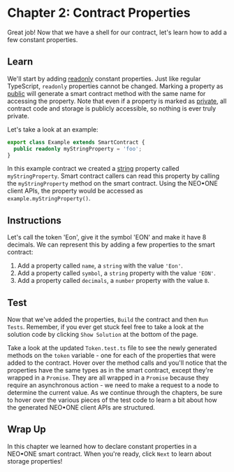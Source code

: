 # Chapter 2: Contract Properties

Great job! Now that we have a shell for our contract, let's learn how to add a few constant properties.

## Learn

We'll start by adding [readonly](https://www.typescriptlang.org/docs/handbook/classes.html#readonly-modifier) constant properties. Just like regular TypeScript, `readonly` properties cannot be changed. Marking a property as [public](https://www.typescriptlang.org/docs/handbook/classes.html#public-private-and-protected-modifiers) will generate a smart contract method with the same name for accessing the property. Note that even if a property is marked as [private](https://www.typescriptlang.org/docs/handbook/classes.html#public-private-and-protected-modifiers), all contract code and storage is publicly accessible, so nothing is ever truly private.

Let's take a look at an example:

```typescript
export class Example extends SmartContract {
  public readonly myStringProperty = 'foo';
}
```

In this example contract we created a [string](https://www.typescriptlang.org/docs/handbook/basic-types.html#string) property called `myStringProperty`. Smart contract callers can read this property by calling the `myStringProperty` method on the smart contract. Using the NEO•ONE client APIs, the property would be accessed as `example.myStringProperty()`.

## Instructions

Let's call the token 'Eon', give it the symbol 'EON' and make it have 8 decimals. We can represent this by adding a few properties to the smart contract:

  1. Add a property called `name`, a `string` with the value `'Eon'`.
  2. Add a property called `symbol`, a `string` property with the value `'EON'`.
  3. Add a property called `decimals`, a `number` property with the value `8`.

## Test

Now that we've added the properties, `Build` the contract and then `Run Tests`. Remember, if you ever get stuck feel free to take a look at the solution code by clicking `Show Solution` at the bottom of the page.

Take a look at the updated `Token.test.ts` file to see the newly generated methods on the `token` variable - one for each of the properties that were added to the contract. Hover over the method calls and you'll notice that the properties have the same types as in the smart contract, except they're wrapped in a `Promise`. They are all wrapped in a `Promise` because they require an asynchronous action - we need to make a request to a node to determine the current value. As we continue through the chapters, be sure to hover over the various pieces of the test code to learn a bit about how the generated NEO•ONE client APIs are structured.

## Wrap Up

In this chapter we learned how to declare constant properties in a NEO•ONE smart contract. When you're ready, click `Next` to learn about storage properties!
